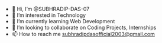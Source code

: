 - 👋 Hi, I’m @SUBHRADIP-DAS-07
- 👀 I’m interested in Technology
- 🌱 I’m currently learning Web Development
- 💞️ I’m looking to collaborate on Coding Projects, Internships
- 📫 How to reach me subhradipdasofficial2003@gmail.com

<!---
SUBHRADIP-DAS-07/SUBHRADIP-DAS-07 is a ✨ special ✨ repository because its `README.md` (this file) appears on your GitHub profile.
You can click the Preview link to take a look at your changes.
--->
